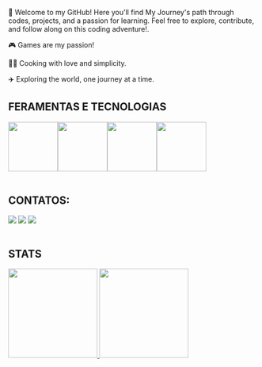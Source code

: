 🌱 Welcome to my GitHub! Here you'll find My Journey's path through codes, projects, and a passion for learning. Feel free to explore, contribute, and follow along on this coding adventure!.

🎮 Games are my passion!

👨‍🍳 Cooking with love and simplicity.

✈️ Exploring the world, one journey at a time.

## FERAMENTAS E TECNOLOGIAS
<div style="display: flex;">
    <img src="https://cdn.jsdelivr.net/gh/devicons/devicon/icons/javascript/javascript-original.svg" width="100" height="100" />
    <img src="https://cdn.jsdelivr.net/gh/devicons/devicon/icons/html5/html5-original-wordmark.svg" width="100" height="100" />
    <img src="https://cdn.jsdelivr.net/gh/devicons/devicon/icons/react/react-original.svg" width="100" height="100" />
    <img src="https://cdn.jsdelivr.net/gh/devicons/devicon/icons/css3/css3-original-wordmark.svg" width="100" height="100" />
</div>
<br>



## CONTATOS:

<div>
<a href="https://www.instagram.com/marcello_gcl/" target="_blank"><img loading="lazy" src="https://img.shields.io/badge/-Instagram-%23E4405F?style=for-the-badge&logo=instagram&logoColor=white" target="_blank"></a>
<a href = "mailto:Marcellodev784@gmail.com"><img loading="lazy" src="https://img.shields.io/badge/Gmail-D14836?style=for-the-badge&logo=gmail&logoColor=white" target="_blank"></a>
<a href="https://www.linkedin.com/in/marcello-garcia-30460b212/" target="_blank"><img loading="lazy" src="https://img.shields.io/badge/-LinkedIn-%230077B5?style=for-the-badge&logo=linkedin&logoColor=white" target="_blank"></a>   
</div>

<br>

## STATS
<div>
<a href="https://github.com/MarcelloGcL">
<img loading="lazy" height="180em" src="https://github-readme-stats.vercel.app/api/top-langs/?username=MarcelloGcL&layout=compact&langs_count=7&theme=dracula"/>
<img loading="lazy" height="180em" src="https://github-readme-stats.vercel.app/api?username=MarcelloGcL&show_icons=true&theme=dracula&include_all_commits=true&count_private=true"/>
</div>


          
          
          
